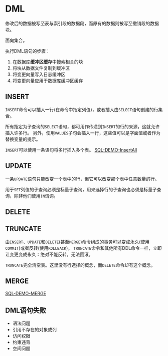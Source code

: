 # DML

修改后的数据被写至表与索引段的数据段，而原有的数据则被写至撤销段的数据块。

面向集合。

执行DML语句的步骤：
1. 在数据库**缓冲区缓存**中搜索相关的块
2. 将块从数据文件复制到缓冲区
3. 将变更向量写入日志缓冲区
4. 将变更向量应用于数据库缓冲区缓存



## INSERT

`INSERT`命令可以插入一行(在命令中指定列值)，或者插入由`SELECT`语句创建的行集合。

所有指定为子查询的`SELECT`语句，都可用作传递到`INSERT`的行的来源，这就允许插入许多行。
另外，使用`VALUES`子句会插入一行，这些值可以是字面值或者作为替换变量的提示。

`INSERT`可以使用一条语句将多行插入多个表。
[SQL-DEMO-InsertAll](../../sql_demo/dml/insertAll.sql)

## UPDATE

一条`UPDATE`语句只能改变一个表中的行，但它可以改变那个表中任意数量的行。

用于`SET`列值的子查询必须是标量子查询，用来选择行的子查询也必须是标量子查询，除非他们使用`IN`谓词。

## DELETE


## TRUNCATE

由`INSERT`、`UPDATE`和`DELETE`(甚至`MERGE`)命令组成的事务可以变成永久(使用`COMMIT`)或者反转(使用`ROLLBACK`)。
`TRUNCATE`命令和其他所有DDL命令一样，立即让变更变成永久：绝对不能反转，无法回滚。

`TRUNCATE`完全清空表。这里没有行选择的概念，而`DELETE`命令却有这个概念。

## MERGE

[SQL-DEMO-MERGE](../../sql_demo/dml/merge.sql)

## DML语句失败

- 语法问题
- 引用不存在的对象或列
- 访问权限
- 约束违背
- 空间问题
